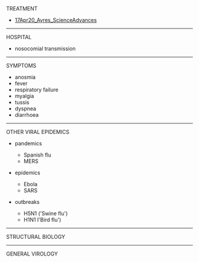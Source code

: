 TREATMENT
 - [17Apr20_Ayres_ScienceAdvances](https://advances.sciencemag.org/content/early/2020/04/16/sciadv.abc1518/tab-pdf)
***
HOSPITAL
 - nosocomial transmission
---
SYMPTOMS
 - anosmia
 - fever
 - respiratory failure
 - myalgia
 - tussis 
 - dyspnea
 - diarrhoea
---
OTHER VIRAL EPIDEMICS
 - pandemics
   - Spanish flu 
   - MERS
    
 - epidemics
   - Ebola
   - SARS
    
 - outbreaks
   - H5N1 ('Swine flu')
   - H1N1 I'Bird flu')


---
STRUCTURAL BIOLOGY
 
 
---
GENERAL VIROLOGY
